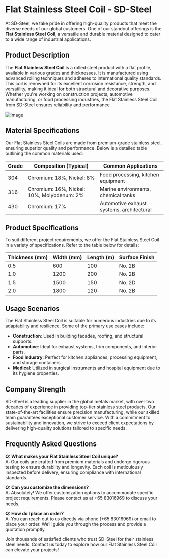# Flat Stainless Steel Coil - SD-Steel

At SD-Steel, we take pride in offering high-quality products that meet the diverse needs of our global customers. One of our standout offerings is the **Flat Stainless Steel Coil**, a versatile and durable material designed to cater to a wide range of industrial applications.

## Product Description

The **Flat Stainless Steel Coil** is a rolled steel product with a flat profile, available in various grades and thicknesses. It is manufactured using advanced rolling techniques and adheres to international quality standards. This coil is renowned for its excellent corrosion resistance, strength, and versatility, making it ideal for both structural and decorative purposes. Whether you're working on construction projects, automotive manufacturing, or food processing industries, the Flat Stainless Steel Coil from SD-Steel ensures reliability and performance.

![Image](https://github.com/user-attachments/assets/2567258e-e124-4816-932d-1809bd27ef0b)

## Material Specifications

Our Flat Stainless Steel Coils are made from premium-grade stainless steel, ensuring superior quality and performance. Below is a detailed table outlining the common materials used:

| Grade         | Composition (Typical)           | Common Applications                       |
|---------------|---------------------------------|-------------------------------------------|
| 304           | Chromium: 18%, Nickel: 8%       | Food processing, kitchen equipment        |
| 316           | Chromium: 16%, Nickel: 10%, Molybdenum: 2% | Marine environments, chemical tanks      |
| 430           | Chromium: 17%                  | Automotive exhaust systems, architectural |

## Product Specifications

To suit different project requirements, we offer the Flat Stainless Steel Coil in a variety of specifications. Refer to the table below for details:

| Thickness (mm) | Width (mm)   | Length (m) | Surface Finish   |
|----------------|--------------|------------|------------------|
| 0.5            | 600          | 100        | No. 2B           |
| 1.0            | 1200         | 200        | No. 2B           |
| 1.5            | 1500         | 150        | No. 2D           |
| 2.0            | 1800         | 120        | No. 2B           |

## Usage Scenarios

The Flat Stainless Steel Coil is suitable for numerous industries due to its adaptability and resilience. Some of the primary use cases include:

- **Construction**: Used in building facades, roofing, and structural supports.
- **Automotive**: Ideal for exhaust systems, trim components, and interior parts.
- **Food Industry**: Perfect for kitchen appliances, processing equipment, and storage containers.
- **Medical**: Utilized in surgical instruments and hospital equipment due to its hygiene properties.

## Company Strength

SD-Steel is a leading supplier in the global metals market, with over two decades of experience in providing top-tier stainless steel products. Our state-of-the-art facilities ensure precision manufacturing, while our skilled team guarantees exceptional customer service. With a commitment to sustainability and innovation, we strive to exceed client expectations by delivering high-quality solutions tailored to specific needs.

## Frequently Asked Questions

**Q: What makes your Flat Stainless Steel Coil unique?**  
A: Our coils are crafted from premium materials and undergo rigorous testing to ensure durability and longevity. Each coil is meticulously inspected before delivery, ensuring compliance with international standards.

**Q: Can you customize the dimensions?**  
A: Absolutely! We offer customization options to accommodate specific project requirements. Please contact us at +65 83016969 to discuss your needs.

**Q: How do I place an order?**  
A: You can reach out to us directly via phone (+65 83016969) or email to place your order. We’ll guide you through the process and provide a quotation promptly.

Join thousands of satisfied clients who trust SD-Steel for their stainless steel needs. Contact us today to explore how our Flat Stainless Steel Coil can elevate your projects!